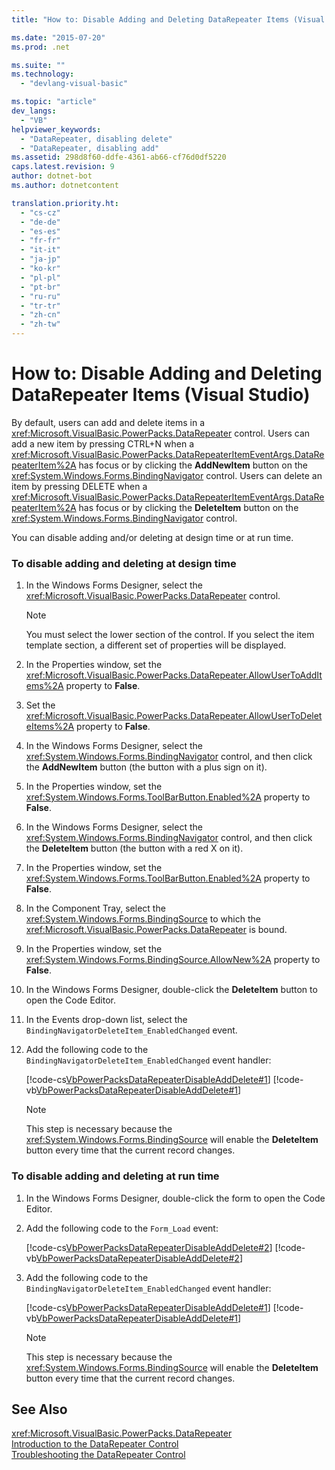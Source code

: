 ```yaml
---
title: "How to: Disable Adding and Deleting DataRepeater Items (Visual Studio) | Microsoft Docs"

ms.date: "2015-07-20"
ms.prod: .net

ms.suite: ""
ms.technology: 
  - "devlang-visual-basic"

ms.topic: "article"
dev_langs: 
  - "VB"
helpviewer_keywords: 
  - "DataRepeater, disabling delete"
  - "DataRepeater, disabling add"
ms.assetid: 298d8f60-ddfe-4361-ab66-cf76d0df5220
caps.latest.revision: 9
author: dotnet-bot
ms.author: dotnetcontent

translation.priority.ht: 
  - "cs-cz"
  - "de-de"
  - "es-es"
  - "fr-fr"
  - "it-it"
  - "ja-jp"
  - "ko-kr"
  - "pl-pl"
  - "pt-br"
  - "ru-ru"
  - "tr-tr"
  - "zh-cn"
  - "zh-tw"
---
```

# How to: Disable Adding and Deleting DataRepeater Items (Visual Studio)
By default, users can add and delete items in a <xref:Microsoft.VisualBasic.PowerPacks.DataRepeater> control. Users can add a new item by pressing CTRL+N when a <xref:Microsoft.VisualBasic.PowerPacks.DataRepeaterItemEventArgs.DataRepeaterItem%2A> has focus or by clicking the **AddNewItem** button on the <xref:System.Windows.Forms.BindingNavigator> control. Users can delete an item by pressing DELETE when a <xref:Microsoft.VisualBasic.PowerPacks.DataRepeaterItemEventArgs.DataRepeaterItem%2A> has focus or by clicking the **DeleteItem** button on the <xref:System.Windows.Forms.BindingNavigator> control.  
  
 You can disable adding and/or deleting at design time or at run time.  
  
### To disable adding and deleting at design time  
  
1.  In the Windows Forms Designer, select the <xref:Microsoft.VisualBasic.PowerPacks.DataRepeater> control.  
  
    > [!NOTE]
    >  You must select the lower section of the control. If you select the item template section, a different set of properties will be displayed.  
  
2.  In the Properties window, set the <xref:Microsoft.VisualBasic.PowerPacks.DataRepeater.AllowUserToAddItems%2A> property to **False**.  
  
3.  Set the <xref:Microsoft.VisualBasic.PowerPacks.DataRepeater.AllowUserToDeleteItems%2A> property to **False**.  
  
4.  In the Windows Forms Designer, select the <xref:System.Windows.Forms.BindingNavigator> control, and then click the **AddNewItem** button (the button with a plus sign on it).  
  
5.  In the Properties window, set the <xref:System.Windows.Forms.ToolBarButton.Enabled%2A> property to **False**.  
  
6.  In the Windows Forms Designer, select the <xref:System.Windows.Forms.BindingNavigator> control, and then click the **DeleteItem** button (the button with a red X on it).  
  
7.  In the Properties window, set the <xref:System.Windows.Forms.ToolBarButton.Enabled%2A> property to **False**.  
  
8.  In the Component Tray, select the <xref:System.Windows.Forms.BindingSource> to which the <xref:Microsoft.VisualBasic.PowerPacks.DataRepeater> is bound.  
  
9. In the Properties window, set the <xref:System.Windows.Forms.BindingSource.AllowNew%2A> property to **False**.  
  
10. In the Windows Forms Designer, double-click the **DeleteItem** button to open the Code Editor.  
  
11. In the Events drop-down list, select the `BindingNavigatorDeleteItem_EnabledChanged` event.  
  
12. Add the following code to the `BindingNavigatorDeleteItem_EnabledChanged` event handler:  
  
     [!code-cs[VbPowerPacksDataRepeaterDisableAddDelete#1](../../../visual-basic/developing-apps/windows-forms/codesnippet/CSharp/how-to-disable-adding-and-deleting-datarepeater-items-visual-studio_1.cs)]
     [!code-vb[VbPowerPacksDataRepeaterDisableAddDelete#1](../../../visual-basic/developing-apps/windows-forms/codesnippet/VisualBasic/how-to-disable-adding-and-deleting-datarepeater-items-visual-studio_1.vb)]  
  
    > [!NOTE]
    >  This step is necessary because the <xref:System.Windows.Forms.BindingSource> will enable the **DeleteItem** button every time that the current record changes.  
  
### To disable adding and deleting at run time  
  
1.  In the Windows Forms Designer, double-click the form to open the Code Editor.  
  
2.  Add the following code to the `Form_Load` event:  
  
     [!code-cs[VbPowerPacksDataRepeaterDisableAddDelete#2](../../../visual-basic/developing-apps/windows-forms/codesnippet/CSharp/how-to-disable-adding-and-deleting-datarepeater-items-visual-studio_2.cs)]
     [!code-vb[VbPowerPacksDataRepeaterDisableAddDelete#2](../../../visual-basic/developing-apps/windows-forms/codesnippet/VisualBasic/how-to-disable-adding-and-deleting-datarepeater-items-visual-studio_2.vb)]  
  
3.  Add the following code to the `BindingNavigatorDeleteItem_EnabledChanged` event handler:  
  
     [!code-cs[VbPowerPacksDataRepeaterDisableAddDelete#1](../../../visual-basic/developing-apps/windows-forms/codesnippet/CSharp/how-to-disable-adding-and-deleting-datarepeater-items-visual-studio_1.cs)]
     [!code-vb[VbPowerPacksDataRepeaterDisableAddDelete#1](../../../visual-basic/developing-apps/windows-forms/codesnippet/VisualBasic/how-to-disable-adding-and-deleting-datarepeater-items-visual-studio_1.vb)]  
  
    > [!NOTE]
    >  This step is necessary because the <xref:System.Windows.Forms.BindingSource> will enable the **DeleteItem** button every time that the current record changes.  
  
## See Also  
 <xref:Microsoft.VisualBasic.PowerPacks.DataRepeater>   
 [Introduction to the DataRepeater Control](../../../visual-basic/developing-apps/windows-forms/introduction-to-the-datarepeater-control-visual-studio.md)   
 [Troubleshooting the DataRepeater Control](../../../visual-basic/developing-apps/windows-forms/troubleshooting-the-datarepeater-control-visual-studio.md)